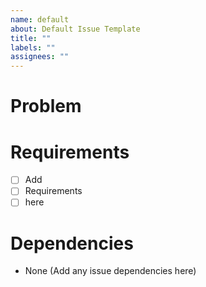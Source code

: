 ```yaml
---
name: default
about: Default Issue Template
title: ""
labels: ""
assignees: ""
---
```


# Problem

# Requirements

- [ ] Add
- [ ] Requirements
- [ ] here

# Dependencies

- None (Add any issue dependencies here)

